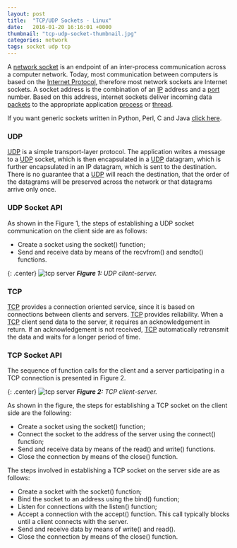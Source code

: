 ```yaml
---
layout: post
title:  "TCP/UDP Sockets - Linux"
date:   2016-01-20 16:16:01 +0000
thumbnail: "tcp-udp-socket-thumbnail.jpg"
categories: network
tags: socket udp tcp
---
```


A [network socket](https://en.wikipedia.org/wiki/Network_socket) is an endpoint of an inter-process communication across a computer network. Today, most communication between computers is based on the [Internet Protocol](https://en.wikipedia.org/wiki/Internet_Protocol), therefore most network sockets are Internet sockets. A socket address is the combination of an [IP](https://en.wikipedia.org/wiki/Internet_Protocol) address and a [port](https://en.wikipedia.org/wiki/Port_(computer_networking)) number. Based on this address, internet sockets deliver incoming data [packets](https://en.wikipedia.org/wiki/Network_packet) to the appropriate application [process](https://en.wikipedia.org/wiki/Process_(computing)) or [thread](https://en.wikipedia.org/wiki/Thread_(computing)).

If you want generic sockets written in Python, Perl, C and Java [click here](//www.prasannatech.net/2008/07/socket-programming-tutorial.html).

### UDP

[UDP](https://en.wikipedia.org/wiki/User_Datagram_Protocol) is a simple transport-layer protocol. The application writes a message to a [UDP](https://en.wikipedia.org/wiki/User_Datagram_Protocol) socket, which is then encapsulated in a [UDP](https://en.wikipedia.org/wiki/User_Datagram_Protocol) datagram, which is further encapsulated in an IP datagram, which is sent to the destination.
There is no guarantee that a [UDP](https://en.wikipedia.org/wiki/User_Datagram_Protocol) will reach the destination, that the order of the datagrams will be preserved across the network or that datagrams arrive only once.

### UDP Socket API

As shown in the Figure 1, the steps of establishing a UDP socket communication on the client side are as follows:

- Create a socket using the socket() function;
- Send and receive data by means of the recvfrom() and sendto() functions.

{: .center}
![tcp server](//www.cs.dartmouth.edu/~campbell/cs60/UDPsockets.jpg)
***Figure 1:** UDP client-server.*

### TCP

[TCP](https://en.wikipedia.org/wiki/Transmission_Control_Protocol) provides a connection oriented service, since it is based on connections between clients and servers.
[TCP](https://en.wikipedia.org/wiki/Transmission_Control_Protocol) provides reliability. When a [TCP](https://en.wikipedia.org/wiki/Transmission_Control_Protocol) client send data to the server, it requires an acknowledgement in return. If an acknowledgement is not received, [TCP](https://en.wikipedia.org/wiki/Transmission_Control_Protocol) automatically retransmit the data and waits for a longer period of time.

### TCP Socket API

The sequence of function calls for the client and a server participating in a TCP connection is presented in Figure 2.

{: .center}
![tcp server](//www.cs.dartmouth.edu/~campbell/cs60/TCPsockets.jpg)
***Figure 2:** TCP client-server.*

As shown in the figure, the steps for establishing a TCP socket on the client side are the following:

- Create a socket using the socket() function;
- Connect the socket to the address of the server using the connect() function;
- Send and receive data by means of the read() and write() functions.
- Close the connection by means of the close() function.

The steps involved in establishing a TCP socket on the server side are as follows:

- Create a socket with the socket() function;
- Bind the socket to an address using the bind() function;
- Listen for connections with the listen() function;
- Accept a connection with the accept() function. This call typically blocks until a client connects with the server.
- Send and receive data by means of write() and read().
- Close the connection by means of the close() function.

